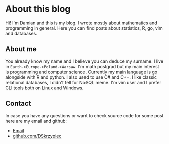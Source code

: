# About this blog

Hi! I'm Damian and this is my blog. I wrote mostly about mathematics and
programming in general. Here you can find posts about statistics, R, go, vim and
databases.

## About me
You already know my name and I believe you can deduce my surname. I live in
`Earth->Europe->Poland->Warsaw`. I'm math postgrad but my main interest is
programming and computer science. Currently my main language is 
[go](https://golang.org/) alongside with R and python. I also used to use C# 
and C++. I like classic relational databases, I didn't fell for NoSQL meme. 
I'm vim user and I prefer CLI tools both on Linux and Windows.


## Contact

In case you have any questions or want to check source code for some post here
are my email and github:

* <a href="mailto:damian.j.skrzypiec@gmail.com">Email</a>
* [github.com/DSkrzypiec](https://github.com/DSkrzypiec/)

